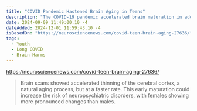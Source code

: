```yaml
---
title: "COVID Pandemic Hastened Brain Aging in Teens"
description: "The COVID-19 pandemic accelerated brain maturation in adolescents, particularly girls, with their brains aging by an average of 4.2 years."
date: 2024-09-09 11:49:00.10 -4
dateAdded: 2024-12-01 11:59:43.10 -4
isBasedOn: "https://neurosciencenews.com/covid-teen-brain-aging-27636/"
tags:
  - Youth
  - Long COVID
  - Brain Harms
---
```


https://neurosciencenews.com/covid-teen-brain-aging-27636/

> Brain scans showed accelerated thinning of the cerebral cortex, a natural aging process, but at a faster rate. This early maturation could increase the risk of neuropsychiatric disorders, with females showing more pronounced changes than males.

